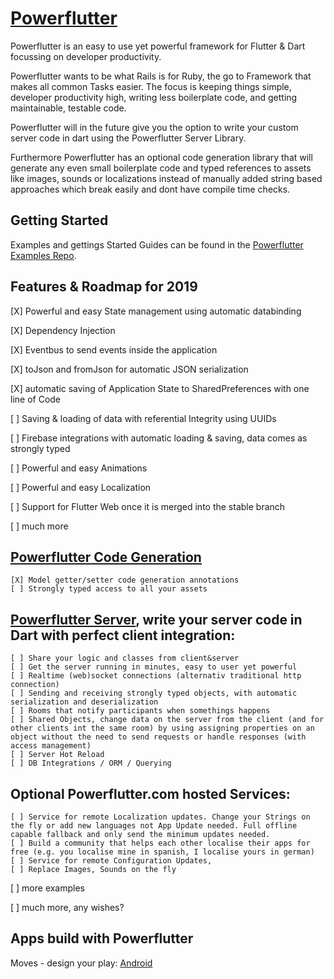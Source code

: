 # [Powerflutter](https://www.powerflutter.com)

Powerflutter is an easy to use yet powerful framework for Flutter & Dart focussing on developer productivity.

Powerflutter wants to be what Rails is for Ruby, the go to Framework that makes all common Tasks easier. The focus is keeping things simple, developer productivity high, writing less boilerplate code, and getting maintainable, testable code.

Powerflutter will in the future give you the option to write your custom server code in dart using the Powerflutter Server Library. 

Furthermore Powerflutter has an optional code generation library
that will generate any even small boilerplate code and typed references to assets like images, sounds or localizations instead of manually added string based approaches which break easily and dont have compile time checks.


## Getting Started

Examples and gettings Started Guides can be found in the [Powerflutter Examples Repo](https://github.com/Powerflutter/powerflutter_examples).

## Features & Roadmap for 2019

[X] Powerful and easy State management using automatic databinding

[X] Dependency Injection 

[X] Eventbus to send events inside the application

[X] toJson and fromJson for automatic JSON serialization

[X] automatic saving of Application State to SharedPreferences with one line of Code

[ ] Saving & loading of data with referential Integrity using UUIDs

[ ] Firebase integrations with automatic loading & saving, data comes as strongly typed

[ ] Powerful and easy Animations 

[ ] Powerful and easy Localization

[ ] Support for Flutter Web once it is merged into the stable branch

[ ] much more

## [Powerflutter Code Generation](https://github.com/Powerflutter/powerflutter_code_generation)
    [X] Model getter/setter code generation annotations
    [ ] Strongly typed access to all your assets 


## [Powerflutter Server](https://github.com/Powerflutter/powerflutter_server), write your server code in Dart with perfect client integration:
    [ ] Share your logic and classes from client&server
    [ ] Get the server running in minutes, easy to user yet powerful
    [ ] Realtime (web)socket connections (alternativ traditional http connection)
    [ ] Sending and receiving strongly typed objects, with automatic serialization and deserialization
    [ ] Rooms that notify participants when somethings happens
    [ ] Shared Objects, change data on the server from the client (and for other clients int the same room) by using assigning properties on an object without the need to send requests or handle responses (with access management) 
    [ ] Server Hot Reload
    [ ] DB Integrations / ORM / Querying 

## Optional Powerflutter.com hosted Services:
    [ ] Service for remote Localization updates. Change your Strings on the fly or add new languages not App Update needed. Full offline capable fallback and only send the minimum updates needed.
    [ ] Build a community that helps each other localise their apps for free (e.g. you localise mine in spanish, I localise yours in german)
    [ ] Service for remote Configuration Updates, 
    [ ] Replace Images, Sounds on the fly

[ ] more examples

[ ] much more, any wishes? 


## Apps build with Powerflutter

Moves - design your play: [Android](https://play.google.com/store/apps/details?id=com.coachbetter.tacticboard) 